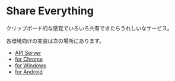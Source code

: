 # Share Everything

クリップボード的な感覚でいろいろ共有できたらうれしいなサービス。

各環境向けの実装は次の場所にあります。

- [API Server](./api)
- [for Chrome](./chrome)
- [for Windows](./windows)
- [for Android](./android)
